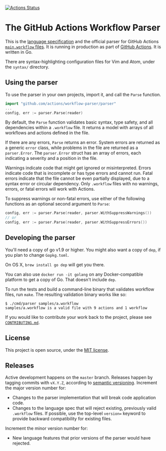 [actions]: https://github.com/features/actions/
[workflow]: https://developer.github.com/actions/creating-workflows/creating-a-new-workflow/

[![Actions Status](https://wdp9fww0r9.execute-api.us-west-2.amazonaws.com/production/badge/actions/workflow-parser)](https://wdp9fww0r9.execute-api.us-west-2.amazonaws.com/production/results/actions/workflow-parser)
# The GitHub Actions Workflow Parser

This is the [language specification](language.md) and the official parser
for GitHub Actions [`main.workflow` files][workflow].  It is running in
production as part of [GitHub Actions][actions].  It is written in Go.

There are syntax-highlighting configuration files for Vim and Atom, under
the `syntax/` directory.

## Using the parser

To use the parser in your own projects, import it, and call the `Parse`
function.

```go
import "github.com/actions/workflow-parser/parser"
...
config, err := parser.Parse(reader)
```

By default, the `Parse` function validates basic syntax, type safety, and
all dependencies within a `.workflow` file.  It returns a model with
arrays of all workflows and actions defined in the file.

If there are any errors, `Parse` returns an error.  System errors are
returned as a generic `error` class, while problems in the file are
returned as a `parser.Error`.  The `parser.Error` struct has an array of
errors, each indicating a severity and a position in the file.

Warnings indicate code that might get ignored or misinterpreted.  Errors
indicate code that is incomplete or has type errors and cannot run.  Fatal
errors indicate that the file cannot be even partially displayed, due to a
syntax error or circular dependency.  Only `.workflow` files with no
warnings, errors, or fatal errors will work with Actions.

To suppress warnings or non-fatal errors, use either of the following
functions as an optional second argument to `Parse`:

```go
config, err := parser.Parse(reader, parser.WithSuppressWarnings())
// or
config, err := parser.Parse(reader, parser.WithSuppressErrors())
```

## Developing the parser

You'll need a copy of go v1.9 or higher.  You might also want a copy of
`dep`, if you plan to change `Gopkg.toml`.

On OS X, `brew install go dep` will get you there.

You can also use `docker run -it golang` on any Docker-compatible platform
to get a copy of Go.  That doesn't include `dep`.

To run the tests and build a command-line binary that validates workflow
files, run `make`.  The resulting validation binary works like so:

```
$ ./cmd/parser samples/a.workflow 
samples/a.workflow is a valid file with 9 actions and 1 workflow
```

If you would like to contribute your work back to the project, please see
[`CONTRIBUTING.md`](CONTRIBUTING.md).


## License

This project is open source, under the [MIT license](LICENSE).


## Releases

Active development happens on the `master` branch.  Releases happen by
tagging commits with `vX.Y.Z`, according to [semantic
versioning](https://semver.org/).  Increment the major version number
for:
 - Changes to the parser implementation that will break code application code.
 - Changes to the language spec that will reject existing, previously valid `.workflow` files.  If possible, use the top-level `version=` keyword to provide backward compatibility for existing files.

Increment the minor version number for:
 - New language features that prior versions of the parser would have rejected.
